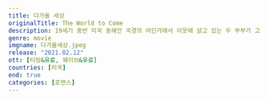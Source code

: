 ```yaml
---
title: 다가올 세상
originalTitle: The World to Come
description: 19세기 중반 미국 동해안 국경의 어딘가에서 이웃에 살고 있는 두 부부가 고난과 고립에 맞서 싸운다. 아름답지만 척박한 자연 환경은 그들을 육체적, 정신적으로 시험한다.
genre: movie
imgname: 다가올세상.jpeg
release: "2021.02.12"
ott: [티빙&유료, 웨이브&유료]
countries: [미국]
end: true
categories: [로맨스]
---
```

